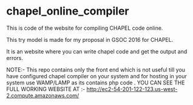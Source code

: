 # chapel_online_compiler
This is code of the website for compiling CHAPEL code online.


This try model is made for my proposal in GSOC 2016 for CHAPEL.


It is an website where you can write chapel code and get the output and errors.

NOTE:- This repo contains only the front end which is not useful till you have configured chapel compiler on your system
and for hosting in your system use WAMP/LAMP as its contains php code . 
YOU CAN SEE THE FULL WORKING WEBSITE AT :- http://ec2-54-201-122-123.us-west-2.compute.amazonaws.com/
